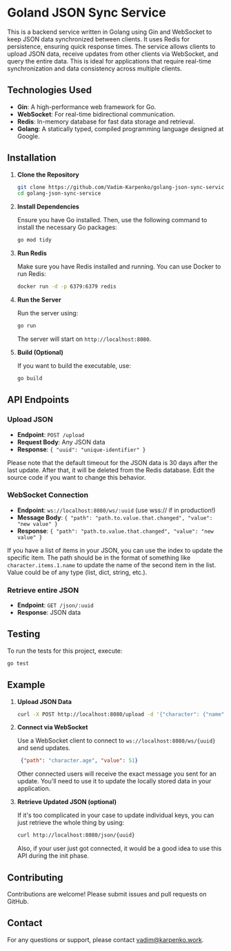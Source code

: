 # Goland JSON Sync Service



This is a backend service written in Golang using Gin and WebSocket to keep JSON data synchronized between clients. It uses Redis for persistence, ensuring quick response times. The service allows clients to upload JSON data, receive updates from other clients via WebSocket, and query the entire data. This is ideal for applications that require real-time synchronization and data consistency across multiple clients.


## Technologies Used

- **Gin**: A high-performance web framework for Go.
- **WebSocket**: For real-time bidirectional communication.
- **Redis**: In-memory database for fast data storage and retrieval.
- **Golang**: A statically typed, compiled programming language designed at Google. 


## Installation

1. **Clone the Repository**
    ```bash
    git clone https://github.com/Vadim-Karpenko/golang-json-sync-service.git
    cd golang-json-sync-service
    ```
2. **Install Dependencies**

    Ensure you have Go installed. Then, use the following command to install the necessary Go packages:
    ```bash
   go mod tidy
   ```

3. **Run Redis**

   Make sure you have Redis installed and running. You can use Docker to run Redis:
    ```bash
   docker run -d -p 6379:6379 redis
    ```

4. **Run the Server**

   Run the server using:
    ```bash
   go run
    ```

    The server will start on `http://localhost:8080`.

5. **Build (Optional)**

    If you want to build the executable, use:
    ```bash
    go build
    ```
## API Endpoints

### Upload JSON

- **Endpoint**: `POST /upload`
- **Request Body**: Any JSON data
- **Response**: `{ "uuid": "unique-identifier" }`

Please note that the default timeout for the JSON data is 30 days after the last update. After that, it will be deleted from the Redis database. Edit the source code if you want to change this behavior.

### WebSocket Connection

- **Endpoint**: `ws://localhost:8080/ws/:uuid` (use wss:// if in production!)
- **Message Body**: `{ "path": "path.to.value.that.changed", "value": "new value" }`
- **Response**: `{ "path": "path.to.value.that.changed", "value": "new value" }`

If you have a list of items in your JSON, you can use the index to update the specific item. The path should be in the format of something like `character.items.1.name` to update the name of the second item in the list. Value could be of any type (list, dict, string, etc.).

### Retrieve entire JSON

- **Endpoint**: `GET /json/:uuid`
- **Response**: JSON data

## Testing

To run the tests for this project, execute:
```bash
go test
```
## Example

1. **Upload JSON Data**
    ```bash
   curl -X POST http://localhost:8080/upload -d '{"character": {"name": "Frodo", "age": 50, "items": ["cloak", "ring"]}}' -H "Content-Type: application/json"
    ```

2. **Connect via WebSocket**

   Use a WebSocket client to connect to `ws://localhost:8080/ws/{uuid}` and send updates.

   ```json
    {"path": "character.age", "value": 51}
   ```

   Other connected users will receive the exact message you sent for an update. You'll need to use it to update the locally stored data in your application.

3. **Retrieve Updated JSON (optional)**

    If it's too complicated in your case to update individual keys, you can just retrieve the whole thing by using:
    ```bash
    curl http://localhost:8080/json/{uuid}
    ```
    Also, if your user just got connected, it would be a good idea to use this API during the init phase.

## Contributing

Contributions are welcome! Please submit issues and pull requests on GitHub.

## Contact

For any questions or support, please contact [vadim@karpenko.work](mailto:vadim@karpenko.work).
